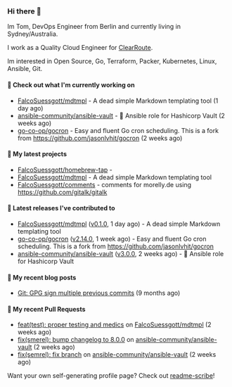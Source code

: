 ### Hi there 👋

Im Tom, DevOps Engineer from Berlin and currently living in Sydney/Australia.

I work as a Quality Cloud Engineer for [ClearRoute](https://clearroute.io).

Im interested in Open Source, Go, Terraform, Packer, Kubernetes, Linux, Ansible, Git.

#### 👷 Check out what I'm currently working on

- [FalcoSuessgott/mdtmpl](https://github.com/FalcoSuessgott/mdtmpl) - A dead simple Markdown templating tool (1 day ago)
- [ansible-community/ansible-vault](https://github.com/ansible-community/ansible-vault) - :key: Ansible role for Hashicorp Vault (2 weeks ago)
- [go-co-op/gocron](https://github.com/go-co-op/gocron) - Easy and fluent Go cron scheduling. This is a fork from https://github.com/jasonlvhit/gocron (2 weeks ago)

#### 🌱 My latest projects

- [FalcoSuessgott/homebrew-tap](https://github.com/FalcoSuessgott/homebrew-tap) - 
- [FalcoSuessgott/mdtmpl](https://github.com/FalcoSuessgott/mdtmpl) - A dead simple Markdown templating tool
- [FalcoSuessgott/comments](https://github.com/FalcoSuessgott/comments) - comments for morelly.de using https://github.com/gitalk/gitalk

#### 🔭 Latest releases I've contributed to

- [FalcoSuessgott/mdtmpl](https://github.com/FalcoSuessgott/mdtmpl) ([v0.1.0](https://github.com/FalcoSuessgott/mdtmpl/releases/tag/v0.1.0), 1 day ago) - A dead simple Markdown templating tool
- [go-co-op/gocron](https://github.com/go-co-op/gocron) ([v2.14.0](https://github.com/go-co-op/gocron/releases/tag/v2.14.0), 1 week ago) - Easy and fluent Go cron scheduling. This is a fork from https://github.com/jasonlvhit/gocron
- [ansible-community/ansible-vault](https://github.com/ansible-community/ansible-vault) ([v3.0.0](https://github.com/ansible-community/ansible-vault/releases/tag/v3.0.0), 2 weeks ago) - :key: Ansible role for Hashicorp Vault

#### 📜 My recent blog posts

- [Git: GPG sign multiple previous commits](https://morelly.de/post/20240328_git_gpg_sign_commits/) (9 months ago)

#### 🔨 My recent Pull Requests

- [feat(test): proper testing and medics](https://github.com/FalcoSuessgott/mdtmpl/pull/18) on [FalcoSuessgott/mdtmpl](https://github.com/FalcoSuessgott/mdtmpl) (2 weeks ago)
- [fix(smerel): bump changelog to 8.0.0](https://github.com/ansible-community/ansible-vault/pull/365) on [ansible-community/ansible-vault](https://github.com/ansible-community/ansible-vault) (2 weeks ago)
- [fix(semrel): fix branch](https://github.com/ansible-community/ansible-vault/pull/364) on [ansible-community/ansible-vault](https://github.com/ansible-community/ansible-vault) (2 weeks ago)

Want your own self-generating profile page? Check out [readme-scribe](https://github.com/muesli/readme-scribe)!